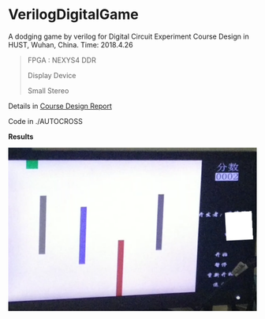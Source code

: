 # VerilogDigitalGame
A dodging game by verilog for Digital Circuit Experiment Course Design in HUST, Wuhan, China.
Time: 2018.4.26

> FPGA : NEXYS4 DDR
>
> Display Device
>
> Small Stereo

Details in [Course Design Report](./Report.pdf)

Code in ./AUTOCROSS

**Results**

![结果图](./dir/example.png)